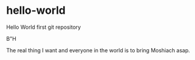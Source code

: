 # hello-world
Hello World first git repository

B"H

The real thing I want and everyone in the world is to bring Moshiach asap.
